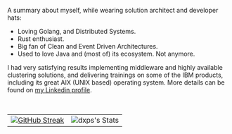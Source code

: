 A summary about myself, while wearing solution architect and developer hats:
<br/>
- Loving Golang, and Distributed Systems.
- Rust enthusiast.
- Big fan of Clean and Event Driven Architectures.
- Used to love Java and (most of) its ecosystem. Not anymore.

I had very satisfying results implementing middleware and highly available clustering solutions, and delivering trainings on some of the IBM products, including its great AIX (UNIX based) operating system. More details can be found on [my Linkedin profile](https://www.linkedin.com/in/marius-ileana/).

<br/>

<div align="center">

|       |      |
| ----: | :--- |
| [![GitHub Streak](https://nirzak-streak-stats.vercel.app?user=dxps&theme=vue-dark&hide_border=true)](https://git.io/streak-stats) | ![dxps's Stats](https://github-readme-stats.vercel.app/api?username=dxps&theme=vue-dark&show_icons=true&hide_border=true&count_private=true) |

</div>

<!--
**dxps/dxps** is a ✨ _special_ ✨ repository because its `README.md` (this file) appears on your GitHub profile.

Here are some ideas to get you started:

- 🔭 I’m currently working on ...
- 🌱 I’m currently learning ...
- 👯 I’m looking to collaborate on ...
- 🤔 I’m looking for help with ...
- 💬 Ask me about ...
- 📫 How to reach me: ...
- 😄 Pronouns: ...
- ⚡ Fun fact: ...
-->
